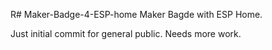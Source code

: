 R# Maker-Badge-4-ESP-home
Maker Bagde with ESP Home. 

Just initial commit for general public. Needs more work. 
